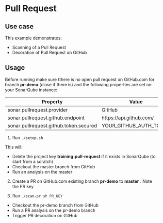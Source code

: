 # Pull Request

## Use case
This example demonstrates:
- Scanning of a Pull Request
- Decoration of Pull Request on GitHub

## Usage

Before running make sure tthere is no open pull request on GitHub.com for branch
**pr-demo** (close if there is) and the following properties are set on your
SonarQube instance:

| Property                              | Value                   |
| --------------------------------------|-------------------------|
| sonar.pullrequest.provider            | GitHub                  |
| sonar.pullrequest.github.endpoint     | https://api.github.com/ |
| sonar.pullrequest.github.token.secured| YOUR_GITHUB_AUTH_TOKEN  |

1. Run `./setup.sh`

This will:
- Delete the project key **training:pull-request** if it exists in SonarQube (to start from a scratch)
- Checkout the master branch from GitHub
- Run an analysis on the master

2.  Create a PR on GitHub.com existing branch **pr-demo** to **master** .  Note the PR key

1. Run `./scan-pr.sh PR_KEY`
- Checkout the pr-demo branch from GitHub
- Run a PR analysis on the pr-demo branch
- Trigger PR decoration on GitHub
